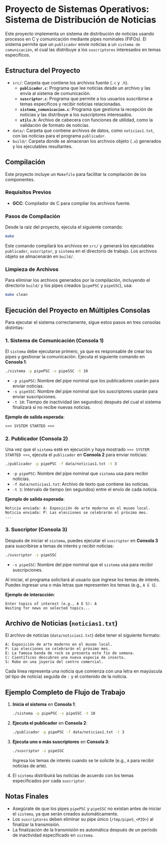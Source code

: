 # Proyecto de Sistemas Operativos: Sistema de Distribución de Noticias

Este proyecto implementa un sistema de distribución de noticias usando procesos en C y comunicación mediante pipes nominales (FIFOs). El sistema permite que un `publicador` envíe noticias a un `sistema de comunicación`, el cual las distribuye a los `suscriptores` interesados en temas específicos.

## Estructura del Proyecto

- `src/`: Carpeta que contiene los archivos fuente (`.c` y `.h`).
  - **`publicador.c`**: Programa que lee noticias desde un archivo y las envía al sistema de comunicación.
  - **`suscriptor.c`**: Programa que permite a los usuarios suscribirse a temas específicos y recibir noticias relacionadas.
  - **`sistema_comunicacion.c`**: Programa que gestiona la recepción de noticias y las distribuye a los suscriptores interesados.
  - **`utils.h`**: Archivo de cabecera con funciones de utilidad, como la validación de formato de noticias.
- `data/`: Carpeta que contiene archivos de datos, como `noticias1.txt`, con las noticias para el programa `publicador`.
- `build/`: Carpeta donde se almacenan los archivos objeto (`.o`) generados y los ejecutables resultantes.

## Compilación

Este proyecto incluye un `Makefile` para facilitar la compilación de los componentes.

### Requisitos Previos

- **GCC**: Compilador de C para compilar los archivos fuente.

### Pasos de Compilación

Desde la raíz del proyecto, ejecuta el siguiente comando:

```bash
make
```

Este comando compilará los archivos en `src/` y generará los ejecutables `publicador`, `suscriptor`, y `sistema` en el directorio de trabajo. Los archivos objeto se almacenarán en `build/`.

### Limpieza de Archivos

Para eliminar los archivos generados por la compilación, incluyendo el directorio `build/` y los pipes creados (`pipePSC` y `pipeSSC`), usa:

```bash
make clean
```

## Ejecución del Proyecto en Múltiples Consolas

Para ejecutar el sistema correctamente, sigue estos pasos en tres consolas distintas:

### 1. Sistema de Comunicación (Consola 1)

El `sistema` debe ejecutarse primero, ya que es responsable de crear los pipes y gestionar la comunicación. Ejecuta el siguiente comando en **Consola 1**:

```bash
./sistema -p pipePSC -s pipeSSC -t 10
```

- `-p pipePSC`: Nombre del pipe nominal que los publicadores usarán para enviar noticias.
- `-s pipeSSC`: Nombre del pipe nominal que los suscriptores usarán para enviar suscripciones.
- `-t 10`: Tiempo de inactividad (en segundos) después del cual el sistema finalizará si no recibe nuevas noticias.

**Ejemplo de salida esperada**:
```
>>> SYSTEM STARTED <<<
```

### 2. Publicador (Consola 2)

Una vez que el `sistema` esté en ejecución y haya mostrado `>>> SYSTEM STARTED <<<`, ejecuta el `publicador` en **Consola 2** para enviar noticias:

```bash
./publicador -p pipePSC -f data/noticias1.txt -t 3
```

- `-p pipePSC`: Nombre del pipe nominal que `sistema` usa para recibir noticias.
- `-f data/noticias1.txt`: Archivo de texto que contiene las noticias.
- `-t 3`: Intervalo de tiempo (en segundos) entre el envío de cada noticia.

**Ejemplo de salida esperada**:
```
Noticia enviada: A: Exposición de arte moderno en el museo local.
Noticia enviada: P: Las elecciones se celebrarán el próximo mes.
...
```

### 3. Suscriptor (Consola 3)

Después de iniciar el `sistema`, puedes ejecutar el `suscriptor` en **Consola 3** para suscribirse a temas de interés y recibir noticias:

```bash
./suscriptor -s pipeSSC
```

- `-s pipeSSC`: Nombre del pipe nominal que el `sistema` usa para recibir suscripciones.

Al iniciar, el programa solicitará al usuario que ingrese los temas de interés. Puedes ingresar una o más letras que representen los temas (e.g., `A E S`).

**Ejemplo de interacción**:
```
Enter topics of interest (e.g., A E S): A
Waiting for news on selected topics...
```

## Archivo de Noticias (`noticias1.txt`)

El archivo de noticias (`data/noticias1.txt`) debe tener el siguiente formato:

```
A: Exposición de arte moderno en el museo local.
P: Las elecciones se celebrarán el próximo mes.
E: La famosa banda de rock se presenta este fin de semana.
C: Científicos descubren una nueva especie de insecto.
S: Robo en una joyería del centro comercial.
```

Cada línea representa una noticia que comienza con una letra en mayúscula (el tipo de noticia) seguida de `:` y el contenido de la noticia.

## Ejemplo Completo de Flujo de Trabajo

1. **Inicia el sistema** en **Consola 1**:
   ```bash
   ./sistema -p pipePSC -s pipeSSC -t 10
   ```

2. **Ejecuta el publicador** en **Consola 2**:
   ```bash
   ./publicador -p pipePSC -f data/noticias1.txt -t 3
   ```

3. **Ejecuta uno o más suscriptores** en **Consola 3**:
   ```bash
   ./suscriptor -s pipeSSC
   ```

   Ingresa los temas de interés cuando se te solicite (e.g., `A` para recibir noticias de arte).

4. El `sistema` distribuirá las noticias de acuerdo con los temas especificados por cada `suscriptor`.

## Notas Finales

- Asegúrate de que los pipes `pipePSC` y `pipeSSC` no existan antes de iniciar el `sistema`, ya que serán creados automáticamente.
- Los `suscriptores` deben eliminar su pipe único (`/tmp/pipeS_<PID>`) al finalizar la transmisión.
- La finalización de la transmisión es automática después de un período de inactividad especificado en `sistema`.
